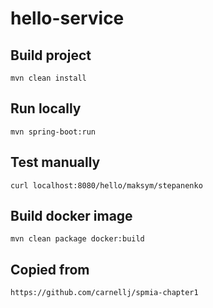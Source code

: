 # hello-service


## Build project
`mvn clean install`

## Run locally
`mvn spring-boot:run`

## Test manually
`curl localhost:8080/hello/maksym/stepanenko`

## Build docker image
`mvn clean package docker:build`


## Copied from
`https://github.com/carnellj/spmia-chapter1`